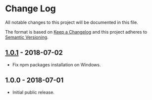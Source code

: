 # Change Log

All notable changes to this project will be documented in this file.

The format is based on [Keep a Changelog](http://keepachangelog.com/en/1.0.0/)
and this project adheres to [Semantic Versioning](http://semver.org/spec/v2.0.0.html).

## [1.0.1] - 2018-07-02

* Fix npm packages installation on Windows.

## 1.0.0 - 2018-07-01

* Initial public release.

[unreleased]: https://github.com/frenzzy/hyperapp-create/compare/v1.0.1...HEAD
[1.0.1]: https://github.com/kriasoft/universal-router/compare/v1.0.0...v1.0.1
